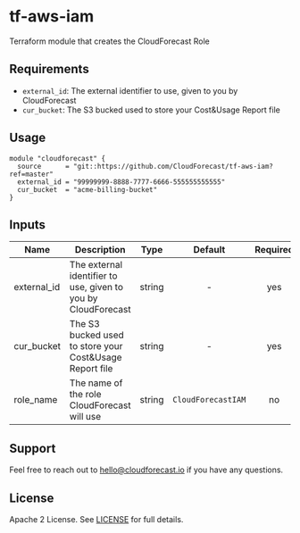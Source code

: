 # tf-aws-iam

Terraform module that creates the CloudForecast Role

## Requirements

 * `external_id`: The external identifier to use, given to you by CloudForecast
 * `cur_bucket`: The S3 bucked used to store your Cost&Usage Report file

## Usage

```hcl
module "cloudforecast" {
  source      = "git::https://github.com/CloudForecast/tf-aws-iam?ref=master"
  external_id = "99999999-8888-7777-6666-555555555555"
  cur_bucket  = "acme-billing-bucket"
}
```

## Inputs

| Name | Description | Type | Default | Required |
|------|-------------|:----:|:-----:|:-----:|
| external_id | The external identifier to use, given to you by CloudForecast | string | - | yes |
| cur_bucket | The S3 bucked used to store your Cost&Usage Report file | string | - | yes |
| role_name | The name of the role CloudForecast will use | string | `CloudForecastIAM` | no |


## Support

Feel free to reach out to [hello@cloudforecast.io](mailto:hello@cloudforecast.io)  if you have any questions.

## License

Apache 2 License. See [LICENSE](LICENSE) for full details.
